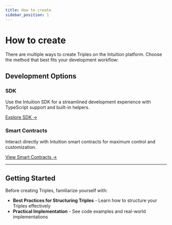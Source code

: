 ```yaml
---
title: How to create
sidebar_position: 1
---
```


# How to create

There are multiple ways to create Triples on the Intuition platform. Choose the method that best fits your development workflow:

## Development Options

<div className="uniform-card-grid">

<div className="uniform-card">
<h3 className="uniform-card-title">SDK</h3>
<p className="uniform-card-content">
Use the Intuition SDK for a streamlined development experience with TypeScript support and built-in helpers.
</p>
<a href="/docs/developer-tools/sdks/overview" style={{ color: 'var(--ifm-color-primary)', textDecoration: 'none', fontWeight: '500' }}>Explore SDK →</a>
</div>

<div className="uniform-card">
<h3 className="uniform-card-title">Smart Contracts</h3>
<p className="uniform-card-content">
Interact directly with Intuition smart contracts for maximum control and customization.
</p>
<a href="/docs/developer-tools/contracts/contract-architecture" style={{ color: 'var(--ifm-color-primary)', textDecoration: 'none', fontWeight: '500' }}>View Smart Contracts →</a>
</div>

</div>

---

## Getting Started

Before creating Triples, familiarize yourself with:
- **Best Practices for Structuring Triples** - Learn how to structure your Triples effectively
- **Practical Implementation** - See code examples and real-world implementations
